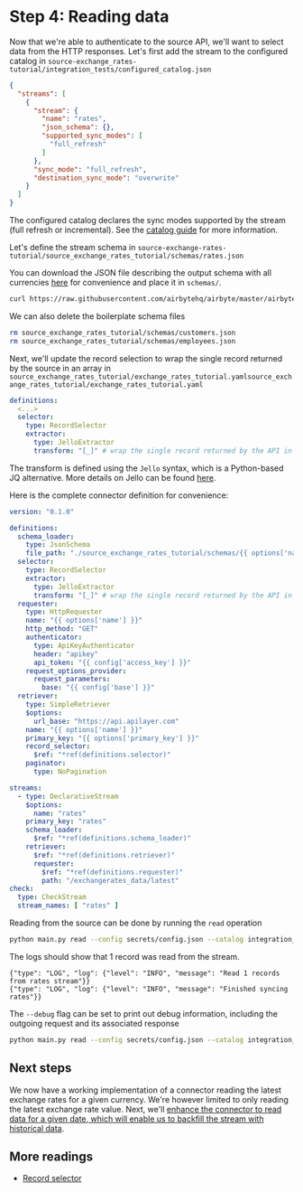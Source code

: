 # Step 4: Reading data

Now that we're able to authenticate to the source API, we'll want to select data from the HTTP responses.
Let's first add the stream to the configured catalog in `source-exchange_rates-tutorial/integration_tests/configured_catalog.json`

```json
{
  "streams": [
    {
      "stream": {
        "name": "rates",
        "json_schema": {},
        "supported_sync_modes": [
          "full_refresh"
        ]
      },
      "sync_mode": "full_refresh",
      "destination_sync_mode": "overwrite"
    }
  ]
}
```

The configured catalog declares the sync modes supported by the stream (full refresh or incremental).
See the [catalog guide](https://docs.airbyte.io/understanding-airbyte/beginners-guide-to-catalog) for more information.

Let's define the stream schema in `source-exchange-rates-tutorial/source_exchange_rates_tutorial/schemas/rates.json`

You can download the JSON file describing the output schema with all currencies [here](https://raw.githubusercontent.com/airbytehq/airbyte/master/airbyte-cdk/python/docs/tutorials/http_api_source_assets/exchange_rates.json) for convenience and place it in `schemas/`.

```bash
curl https://raw.githubusercontent.com/airbytehq/airbyte/master/airbyte-cdk/python/docs/tutorials/http_api_source_assets/exchange_rates.json > source_exchange_rates_tutorial/schemas/rates.json
```

We can also delete the boilerplate schema files

```bash
rm source_exchange_rates_tutorial/schemas/customers.json
rm source_exchange_rates_tutorial/schemas/employees.json
```

Next, we'll update the record selection to wrap the single record returned by the source in an array in `source_exchange_rates_tutorial/exchange_rates_tutorial.yamlsource_exchange_rates_tutorial/exchange_rates_tutorial.yaml`

```yaml
definitions:
  <...>
  selector:
    type: RecordSelector
    extractor:
      type: JelloExtractor
      transform: "[_]" # wrap the single record returned by the API in an array
```

The transform is defined using the `Jello` syntax, which is a Python-based JQ alternative. More details on Jello can be found [here](https://github.com/kellyjonbrazil/jello).

Here is the complete connector definition for convenience:

```yaml
version: "0.1.0"

definitions:
  schema_loader:
    type: JsonSchema
    file_path: "./source_exchange_rates_tutorial/schemas/{{ options['name'] }}.json"
  selector:
    type: RecordSelector
    extractor:
      type: JelloExtractor
      transform: "[_]" # wrap the single record returned by the API in an array
  requester:
    type: HttpRequester
    name: "{{ options['name'] }}"
    http_method: "GET"
    authenticator:
      type: ApiKeyAuthenticator
      header: "apikey"
      api_token: "{{ config['access_key'] }}"
    request_options_provider:
      request_parameters:
        base: "{{ config['base'] }}"
  retriever:
    type: SimpleRetriever
    $options:
      url_base: "https://api.apilayer.com"
    name: "{{ options['name'] }}"
    primary_key: "{{ options['primary_key'] }}"
    record_selector:
      $ref: "*ref(definitions.selector)"
    paginator:
      type: NoPagination

streams:
  - type: DeclarativeStream
    $options:
      name: "rates"
    primary_key: "rates"
    schema_loader:
      $ref: "*ref(definitions.schema_loader)"
    retriever:
      $ref: "*ref(definitions.retriever)"
      requester:
        $ref: "*ref(definitions.requester)"
        path: "/exchangerates_data/latest"
check:
  type: CheckStream
  stream_names: [ "rates" ]
```

Reading from the source can be done by running the `read` operation

```bash
python main.py read --config secrets/config.json --catalog integration_tests/configured_catalog.json
```

The logs should show that 1 record was read from the stream.

```
{"type": "LOG", "log": {"level": "INFO", "message": "Read 1 records from rates stream"}}
{"type": "LOG", "log": {"level": "INFO", "message": "Finished syncing rates"}}
```

The `--debug` flag can be set to print out debug information, including the outgoing request and its associated response

```bash
python main.py read --config secrets/config.json --catalog integration_tests/configured_catalog.json --debug
```

## Next steps

We now have a working implementation of a connector reading the latest exchange rates for a given currency.
We're however limited to only reading the latest exchange rate value.
Next, we'll [enhance the connector to read data for a given date, which will enable us to backfill the stream with historical data](5-incremental-reads.md).

## More readings

- [Record selector](../record-selector.md)